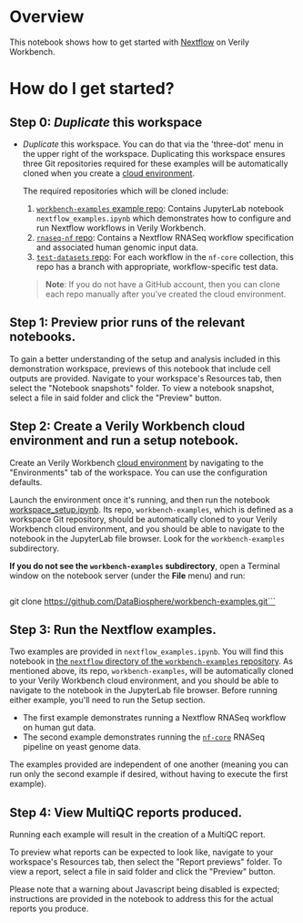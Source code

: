 # Overview

This notebook shows how to get started with [Nextflow](https://www.nextflow.io) on Verily Workbench.

# How do I get started?

## Step 0: _Duplicate_ this workspace

- *Duplicate* this workspace. You can do that via the 'three-dot' menu in the upper right of the workspace. Duplicating this workspace ensures three Git repositories required for these examples will be automatically cloned when you create a [cloud environment](https://terra-docs.api.verily.com/docs/reference/glossary/#cloud-environment).

   The required repositories which will be cloned include:
  1. [`workbench-examples` example repo](https://github.com/DataBiosphere/workbench-examples): Contains JupyterLab notebook `nextflow_examples.ipynb` which demonstrates how to configure and run Nextflow workflows in Verily Workbench.
  2. [`rnaseq-nf` repo](https://github.com/nextflow-io/rnaseq-nf): Contains a Nextflow RNASeq workflow specification and associated human genomic input data.
  3. [`test-datasets` repo](https://github.com/nf-core/test-datasets): For each workflow in the `nf-core` collection, this repo has a branch with appropriate, workflow-specific test data.
  > **Note**: If you do not have a GitHub account, then you can clone each repo manually after you've created the cloud environment.


## Step 1: Preview prior runs of the relevant notebooks.

To gain a better understanding of the setup and analysis included in this demonstration workspace, previews of this notebook that include cell outputs are provided. Navigate to your workspace's Resources tab, then select the "Notebook snapshots" folder. To view a notebook snapshot, select a file in said folder and click the "Preview" button.

## Step 2: Create a Verily Workbench cloud environment and run a setup notebook.

Create an Verily Workbench [cloud environment](https://terra-docs.api.verily.com/docs/reference/glossary/#cloud-environment) by navigating to the "Environments" tab of the workspace. You can use the configuration defaults.

Launch the environment once it's running, and then run the notebook [workspace_setup.ipynb](https://github.com/DataBiosphere/workbench-examples/blob/main/workspace_setup.ipynb). Its repo, `workbench-examples`, which is defined as a workspace Git repository, should be automatically cloned to your Verily Workbench cloud environment, and you should be able to navigate to the notebook in the JupyterLab file browser. Look for the `workbench-examples` subdirectory.

**If you do not see the `workbench-examples` subdirectory**, open a Terminal window on the notebook server (under the **File** menu) and run:
>  ```sh
  git clone https://github.com/DataBiosphere/workbench-examples.git```

## Step 3: Run the Nextflow examples.

Two examples are provided in `nextflow_examples.ipynb`. You will find this notebook in [the `nextflow` directory of the `workbench-examples` repository](https://github.com/https://github.com/DataBiosphere/workbench-examples/tree/main/nextflow).  As mentioned above, its repo, `workbench-examples`, will be automatically cloned to your Verily Workbench cloud environment, and you should be able to navigate to the notebook in the JupyterLab file browser. Before running either example, you'll need to run the Setup section.

- The first example demonstrates running a Nextflow RNASeq workflow on human gut data.
- The second example demonstrates running the [`nf-core`](https://nf-co.re/) RNASeq pipeline on yeast genome data.

The examples provided are independent of one another (meaning you can run only the second example if desired, without having to execute the first example).

## Step 4: View MultiQC reports produced.

Running each example will result in the creation of a MultiQC report. 

To preview what reports can be expected to look like, navigate to your workspace's Resources tab, then select the "Report previews" folder. To view a report, select a file in said folder and click the "Preview" button.

Please note that a warning about Javascript being disabled is expected; instructions are provided in the notebook to address this for the actual reports you produce.